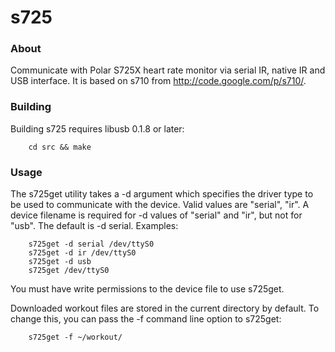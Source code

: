 
s725
====

### About

Communicate with Polar S725X heart rate monitor via serial IR, native
IR and USB interface. It is based on s710 from
http://code.google.com/p/s710/.

### Building

Building s725 requires libusb 0.1.8 or later:

        cd src && make

### Usage

The s725get utility takes a -d argument which specifies the driver
type to be used to communicate with the device.  Valid values are
"serial", "ir".  A device filename is required for -d values of
"serial" and "ir", but not for "usb". The default is -d serial.
Examples:

        s725get -d serial /dev/ttyS0
        s725get -d ir /dev/ttyS0
        s725get -d usb
        s725get /dev/ttyS0

You must have write permissions to the device file to use s725get.

Downloaded workout files are stored in the current directory by
default. To change this, you can pass the -f command line option to
s725get:

        s725get -f ~/workout/
